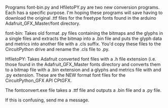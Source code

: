 Programs font-bin.py and HfiletoPY.py are two new conversion programs.  Each has a specific
purpose.  I'm hoping these programs will save having to download the original .ttf files 
for the freetype fonts found in the arduino Adafruit_GFX_Master/font directory.  

font-bin:
Takes old format <fontname>.py files containing the bitmaps and the glyphs in a single files
and extracts the bitmap into a .bin file and puts the glyph data and metrics into another file
with a .cls suffix.  You'd copy these files to the CircuitPython drive and rename the .cls
file to .py.

HfiletoPY:
Takes Adafruit converted font files with a .h file extension (i.e. those found in the Adafruit_GFX_Master fonts directory
and converts them to a bitmap file with a .bin extension and a glyphs and metrics file with and
.py extension.  These are the NEW format font files for the CircuitPython_GFX API CPtGFX.

The fontconvert.exe file takes a <fontname>.ttf file and outputs a .bin file and a .py file.

If this is confusing, send me a message.


